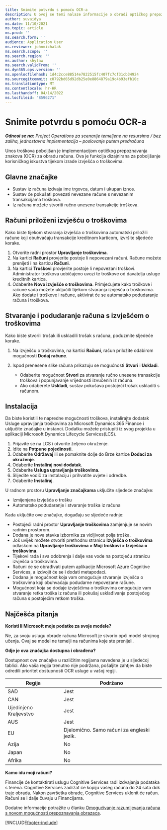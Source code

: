```yaml
---
title: Snimite potvrdu s pomoću OCR-a
description: U ovoj se temi nalaze informacije o obradi optičkog prepoznavanja znakova (OCR, optical character recognition) za račune.
author: suvaidya
ms.date: 11/10/2021
ms.topic: article
ms.prod: ''
ms.search.form: ''
audience: Application User
ms.reviewer: johnmichalak
ms.search.scope: ''
ms.search.region: ''
ms.author: shylaw
ms.search.validFrom: ''
ms.dyn365.ops.version: ''
ms.openlocfilehash: 1d4c2cce88514e7822515fc407fc7cf31cb34924
ms.sourcegitcommit: c0792bd65d92db25e0e8864879a19c4b93efb10c
ms.translationtype: MT
ms.contentlocale: hr-HR
ms.lasthandoff: 04/14/2022
ms.locfileid: "8596271"
---
```

# <a name="capture-a-receipt-using-ocr"></a>Snimite potvrdu s pomoću OCR-a

_**Odnosi se na:** Project Operations za scenarije temeljene na resursima / bez zaliha, jednostavna implementacija – poslovanje putem predračuna_

Unos troškova poboljšan je implementacijom optičkog prepoznavanja znakova (OCR) za obradu računa. Ova je funkcija dizajnirana za poboljšanje korisničkog iskustva tijekom izrade izvješća o troškovima.

## <a name="key-features"></a>Glavne značajke

- Sustav iz računa izdvaja ime trgovca, datum i ukupan iznos.
- Sustav će pokušati povezati nevezane račune s nevezanim transakcijama troškova.
- Iz računa možete stvoriti ručno unesene transakcije troškova.

## <a name="attach-receipts-to-an-expense-report"></a>Računi priloženi izvješću o troškovima

Kako biste tijekom stvaranja izvješća o troškovima automatski priložili račune koji obuhvaćaju transakcije kreditnom karticom, izvršite sljedeće korake.

  1. Otvorite radni prostor **Upravljanje troškovima**.
  2. Na kartici **Računi** provjerite postoje li nepovezani računi. Račune možete prenijeti i na karticu **Računi**.
  3. Na kartici **Troškovi** provjerite postoje li nepovezani troškovi. Administrator troškova uobičajeno uvozi te troškove od davatelja usluge kreditnih kartica.
  4. Odaberite **Novo izvješće o troškovima**. Primjećujete kako troškove i račune sada možete uključiti tijekom stvaranja izvješća o troškovima. Ako dodate i troškove i račune, aktivirat će se automatsko podudaranje računa i troškova.

## <a name="create-or-match-receipts-to-an-expense-report"></a>Stvaranje i podudaranje računa s izvješćem o troškovima
Kako biste stvorili trošak ili uskladili trošak s računa, poduzmite sljedeće korake.

  1. Na izvješću o troškovima, na kartici **Računi**, račun priložite odabirom mogućnosti **Dodaj račune**.
  2. Ispod prenesene slike računa prikazuju se mogućnosti **Stvori** i **Uskladi**.

      - Odaberite mogućnost **Stvori** za stvaranje ručno unesene transakcije troškova i popunjavanje vrijednosti izvučenih iz računa.
      - Ako odaberete **Uskladi**, sustav pokušava postojeći trošak uskladiti s računom.

## <a name="installation"></a>Instalacija

Da biste koristili te napredne mogućnosti troškova, instalirajte dodatak Usluge upravljanja troškovima za Microsoft Dynamics 365 Finance i uključite značajke u instanci. Dodatku možete pristupiti iz svog projekta u aplikaciji Microsoft Dynamics Lifecycle Services(LCS).

1. Prijavite se na LCS i otvorite željeno okruženje.
2. Idite na **Potpune pojedinosti**.
3. Odaberite **Održavaj** ili se pomaknite dolje do Brze kartice **Dodaci za okruženje**.
4. Odaberite **Instaliraj novi dodatak**.
5. Odaberite **Usluga upravljanja troškovima**.
6. Slijedite vodič za instalaciju i prihvatite uvjete i odredbe.
7. Odaberite **Instaliraj**.

U radnom prostoru **Upravljanje značajkama** uključite sljedeće značajke:

- Izmijenjena izvješća o trošku
- Automatsko podudaranje i stvaranje troška iz računa

Kada uključite ove značajke, događaju se sljedeće radnje:

- Postojeći radni prostor **Upravljanje troškovima** zamjenjuje se novim radnim prostorom.
- Dodana je nova stavka izbornika za vidljivost polja troška.
- Još uvijek možete otvoriti prethodnu stranicu **Izvješća o troškovima** odlaskom na **Upravljanje troškovima > Moji troškovi > Izvješća o troškovima**.
- Tijekovi rada i sva odobrenja i dalje vas vode na postojeću stranicu izvješća o troškovima.
- Računi će se obrađivati putem aplikacije Microsoft Azure Cognitive Services, a izdvojit će se i dodati metapodaci.
- Dodana je mogućnost koja vam omogućuje stvaranje izvješća o troškovima koji obuhvaćaju podudarne nepovezane račune.
- Mogućnost koja se dodaje izvješćima o troškovima omogućuje vam stvaranje retka troška iz računa ili pokušaj usklađivanja postojećeg računa s postojećim retkom troška.

## <a name="frequently-asked-questions"></a>Najčešća pitanja

**Koristi li Microsoft moje podatke za svoje modele?**

Ne, za svoju uslugu obrade računa Microsoft je stvorio opći model strojnog učenja. Ovaj se model ne temelji na računima koje ste prenijeli.

**Gdje je ova značajka dostupna i obrađena?**

Dostupnost ove značajke u različitim regijama navedena je u sljedećoj tablici. Ako vaša regija trenutno nije podržana, pošaljite zahtjev da biste odredili prioritet dostupnosti OCR usluge u vašoj regiji. 

| Regija | Podržano                         |
|--------|-----------------------------------|
| SAD    | Jest                               |
| CAN    | Jest                               |
| Ujedinjeno Kraljevstvo     | Jest                               |
| AUS    | Jest                               |
| EU     | Djelomično. Samo računi za engleski jezik. |
| Azija   | No                                |
| Japan  | No                                |
| Afrika | No                                |

**Kamo idu moji računi?**

Financije će kontaktirati uslugu Cognitive Services radi izdvajanja podataka s terena. Cognitive Services zadržat će kopiju vašeg računa do 24 sata dok traje obrada. Nakon završetka obrade, Cognitive Services uklonit će račun. Računi se i dalje čuvaju u Financijama.

Dodatne informacije potražite u članku [Omogućivanje razumijevanja računa s novom mogućnosti prepoznavanja obrazaca](https://azure.microsoft.com/blog/enable-receipt-understanding-with-form-recognizer-s-new-capability/).


[!INCLUDE[footer-include](../includes/footer-banner.md)]
